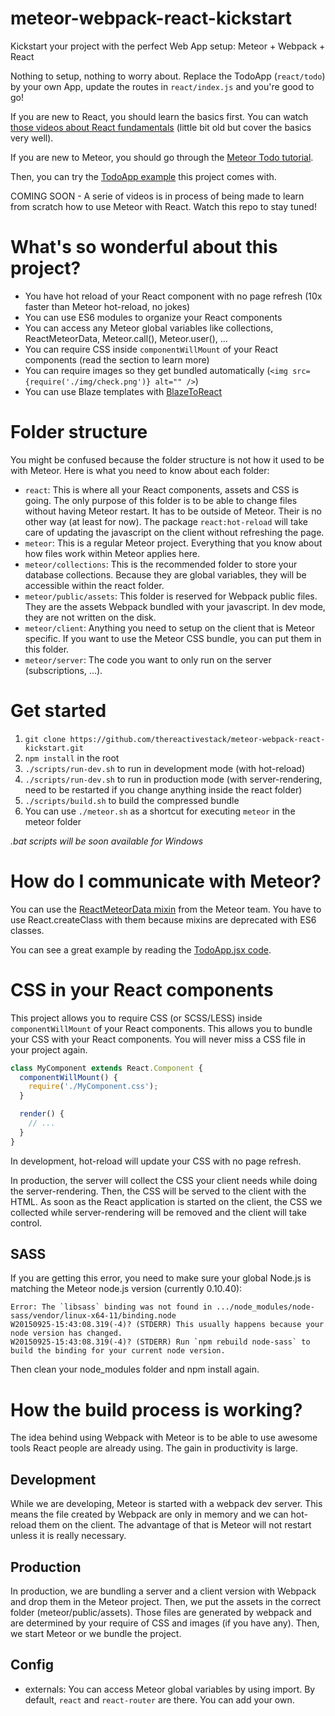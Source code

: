 # meteor-webpack-react-kickstart

Kickstart your project with the perfect Web App setup: Meteor + Webpack + React

Nothing to setup, nothing to worry about. Replace the TodoApp (`react/todo`) by your own App, update the routes in `react/index.js` and you're good to go!

If you are new to React, you should learn the basics first. You can watch [those videos about React fundamentals](https://egghead.io/series/react-fundamentals) (little bit old but cover the basics very well).

If you are new to Meteor, you should go through the [Meteor Todo tutorial](https://www.meteor.com/tutorials/blaze/creating-an-app).

Then, you can try the [TodoApp example](https://github.com/thereactivestack/meteor-webpack-react-kickstart/tree/master/react/todo) this project comes with.

COMING SOON - A serie of videos is in process of being made to learn from scratch how to use Meteor with React. Watch this repo to stay tuned!

# What's so wonderful about this project?
- You have hot reload of your React component with no page refresh (10x faster than Meteor hot-reload, no jokes)
- You can use ES6 modules to organize your React components
- You can access any Meteor global variables like collections, ReactMeteorData, Meteor.call(), Meteor.user(), ...
- You can require CSS inside `componentWillMount` of your React components (read the section to learn more)
- You can require images so they get bundled automatically (`<img src={require('./img/check.png')} alt="" />`)
- You can use Blaze templates with [BlazeToReact](https://atmospherejs.com/thereactivestack/blazetoreact)

# Folder structure
You might be confused because the folder structure is not how it used to be with Meteor. Here is what you need to know about each folder:

- `react`: This is where all your React components, assets and CSS is going. The only purpose of this folder is to be able to change files without having Meteor restart. It has to be outside of Meteor. Their is no other way (at least for now). The package `react:hot-reload` will take care of updating the javascript on the client without refreshing the page.
- `meteor`: This is a regular Meteor project. Everything that you know about how files work within Meteor applies here.
- `meteor/collections`: This is the recommended folder to store your database collections. Because they are global variables, they will be accessible within the react folder.
- `meteor/public/assets`: This folder is reserved for Webpack public files. They are the assets Webpack bundled with your javascript. In dev mode, they are not written on the disk.
- `meteor/client`: Anything you need to setup on the client that is Meteor specific. If you want to use the Meteor CSS bundle, you can put them in this folder.
- `meteor/server`: The code you want to only run on the server (subscriptions, ...).

# Get started
1. `git clone https://github.com/thereactivestack/meteor-webpack-react-kickstart.git`
1. `npm install` in the root
1. `./scripts/run-dev.sh` to run in development mode (with hot-reload)
1. `./scripts/run-dev.sh` to run in production mode (with server-rendering, need to be restarted if you change anything inside the react folder)
1. `./scripts/build.sh` to build the compressed bundle
1. You can use `./meteor.sh` as a shortcut for executing `meteor` in the meteor folder

*.bat scripts will be soon available for Windows*

# How do I communicate with Meteor?
You can use the [ReactMeteorData mixin](https://atmospherejs.com/meteor/react-meteor-data) from the Meteor team. You have to use React.createClass with them because mixins are deprecated with ES6 classes.

You can see a great example by reading the [TodoApp.jsx code](https://github.com/thereactivestack/meteor-webpack-react-kickstart/blob/master/react/todo/TodoApp.jsx).

# CSS in your React components
This project allows you to require CSS (or SCSS/LESS) inside `componentWillMount` of your React components. This allows you to bundle your CSS with your React components. You will never miss a CSS file in your project again.

```javascript
class MyComponent extends React.Component {
  componentWillMount() {
    require('./MyComponent.css');
  }

  render() {
    // ...
  }
}
```

In development, hot-reload will update your CSS with no page refresh.

In production, the server will collect the CSS your client needs while doing the server-rendering. Then, the CSS will be served to the client with the HTML. As soon as the React application is started on the client, the CSS we collected while server-rendering will be removed and the client will take control.

## SASS
If you are getting this error, you need to make sure your global Node.js is matching the Meteor node.js version (currently 0.10.40):

```
Error: The `libsass` binding was not found in .../node_modules/node-sass/vendor/linux-x64-11/binding.node
W20150925-15:43:08.319(-4)? (STDERR) This usually happens because your node version has changed.
W20150925-15:43:08.319(-4)? (STDERR) Run `npm rebuild node-sass` to build the binding for your current node version.
```

Then clean your node_modules folder and npm install again.

# How the build process is working?
The idea behind using Webpack with Meteor is to be able to use awesome tools React people are already using. The gain in productivity is large.

## Development
While we are developing, Meteor is started with a webpack dev server. This means the file created by Webpack are only in memory and we can hot-reload them on the client. The advantage of that is Meteor will not restart unless it is really necessary.

## Production
In production, we are bundling a server and a client version with Webpack and drop them in the Meteor project. Then, we put the assets in the correct folder (meteor/public/assets). Those files are generated by webpack and are determined by your require of CSS and images (if you have any). Then, we start Meteor or we bundle the project.

## Config
- externals: You can access Meteor global variables by using import. By default, `react` and `react-router` are there. You can add your own.
